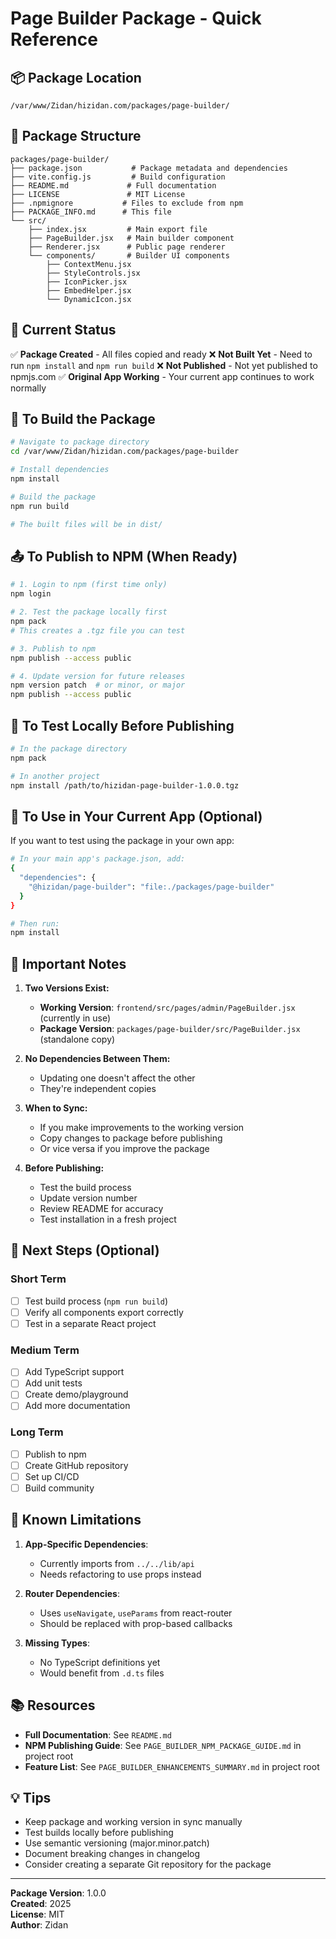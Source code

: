 # Page Builder Package - Quick Reference

## 📦 Package Location

```
/var/www/Zidan/hizidan.com/packages/page-builder/
```

## 📁 Package Structure

```
packages/page-builder/
├── package.json           # Package metadata and dependencies
├── vite.config.js         # Build configuration
├── README.md             # Full documentation
├── LICENSE               # MIT License
├── .npmignore           # Files to exclude from npm
├── PACKAGE_INFO.md      # This file
└── src/
    ├── index.jsx         # Main export file
    ├── PageBuilder.jsx   # Main builder component
    ├── Renderer.jsx      # Public page renderer
    └── components/       # Builder UI components
        ├── ContextMenu.jsx
        ├── StyleControls.jsx
        ├── IconPicker.jsx
        ├── EmbedHelper.jsx
        └── DynamicIcon.jsx
```

## 🚀 Current Status

✅ **Package Created** - All files copied and ready
❌ **Not Built Yet** - Need to run `npm install` and `npm run build`
❌ **Not Published** - Not yet published to npmjs.com
✅ **Original App Working** - Your current app continues to work normally

## 🔨 To Build the Package

```bash
# Navigate to package directory
cd /var/www/Zidan/hizidan.com/packages/page-builder

# Install dependencies
npm install

# Build the package
npm run build

# The built files will be in dist/
```

## 📤 To Publish to NPM (When Ready)

```bash
# 1. Login to npm (first time only)
npm login

# 2. Test the package locally first
npm pack
# This creates a .tgz file you can test

# 3. Publish to npm
npm publish --access public

# 4. Update version for future releases
npm version patch  # or minor, or major
npm publish --access public
```

## 🧪 To Test Locally Before Publishing

```bash
# In the package directory
npm pack

# In another project
npm install /path/to/hizidan-page-builder-1.0.0.tgz
```

## 🔗 To Use in Your Current App (Optional)

If you want to test using the package in your own app:

```bash
# In your main app's package.json, add:
{
  "dependencies": {
    "@hizidan/page-builder": "file:./packages/page-builder"
  }
}

# Then run:
npm install
```

## 📝 Important Notes

1. **Two Versions Exist:**
   - **Working Version**: `frontend/src/pages/admin/PageBuilder.jsx` (currently in use)
   - **Package Version**: `packages/page-builder/src/PageBuilder.jsx` (standalone copy)

2. **No Dependencies Between Them:**
   - Updating one doesn't affect the other
   - They're independent copies

3. **When to Sync:**
   - If you make improvements to the working version
   - Copy changes to package before publishing
   - Or vice versa if you improve the package

4. **Before Publishing:**
   - Test the build process
   - Update version number
   - Review README for accuracy
   - Test installation in a fresh project

## 🎯 Next Steps (Optional)

### Short Term
- [ ] Test build process (`npm run build`)
- [ ] Verify all components export correctly
- [ ] Test in a separate React project

### Medium Term
- [ ] Add TypeScript support
- [ ] Add unit tests
- [ ] Create demo/playground
- [ ] Add more documentation

### Long Term
- [ ] Publish to npm
- [ ] Create GitHub repository
- [ ] Set up CI/CD
- [ ] Build community

## 🐛 Known Limitations

1. **App-Specific Dependencies**: 
   - Currently imports from `../../lib/api`
   - Needs refactoring to use props instead

2. **Router Dependencies**:
   - Uses `useNavigate`, `useParams` from react-router
   - Should be replaced with prop-based callbacks

3. **Missing Types**:
   - No TypeScript definitions yet
   - Would benefit from `.d.ts` files

## 📚 Resources

- **Full Documentation**: See `README.md`
- **NPM Publishing Guide**: See `PAGE_BUILDER_NPM_PACKAGE_GUIDE.md` in project root
- **Feature List**: See `PAGE_BUILDER_ENHANCEMENTS_SUMMARY.md` in project root

## 💡 Tips

- Keep package and working version in sync manually
- Test builds locally before publishing
- Use semantic versioning (major.minor.patch)
- Document breaking changes in changelog
- Consider creating a separate Git repository for the package

---

**Package Version**: 1.0.0  
**Created**: 2025  
**License**: MIT  
**Author**: Zidan

